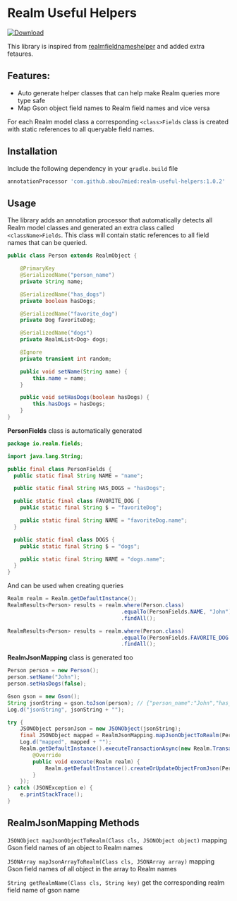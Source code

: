# Realm Useful Helpers
[ ![Download](https://api.bintray.com/packages/abou7mied/maven/realm-useful-helpers/images/download.svg?version=1.0.1) ](https://bintray.com/abou7mied/maven/realm-useful-helpers/1.0.1/link)

This library is inspired from [realmfieldnameshelper](https://github.com/cmelchior/realmfieldnameshelper) and added extra fetaures.

## Features:
- Auto generate helper classes that can help make Realm queries more type safe
-  Map Gson object field names to Realm field names and vice versa 


For each Realm model class a corresponding `<class>Fields` class is created with static references
to all queryable field names.

## Installation

Include the following dependency in your `gradle.build` file

```gradle
annotationProcessor 'com.github.abou7mied:realm-useful-helpers:1.0.2'
```

## Usage

The library adds an annotation processor that automatically detects all Realm model classes and
generated an extra class called `<className>Fields`. This class will contain static references
to all field names that can be queried.

```java
public class Person extends RealmObject {

    @PrimaryKey
    @SerializedName("person_name")
    private String name;

    @SerializedName("has_dogs")
    private boolean hasDogs;

    @SerializedName("favorite_dog")
    private Dog favoriteDog;

    @SerializedName("dogs")
    private RealmList<Dog> dogs;

    @Ignore
    private transient int random;

    public void setName(String name) {
        this.name = name;
    }

    public void setHasDogs(boolean hasDogs) {
        this.hasDogs = hasDogs;
    }
}
```

**PersonFields** class is automatically generated

```java
package io.realm.fields;

import java.lang.String;

public final class PersonFields {
  public static final String NAME = "name";

  public static final String HAS_DOGS = "hasDogs";

  public static final class FAVORITE_DOG {
    public static final String $ = "favoriteDog";

    public static final String NAME = "favoriteDog.name";
  }

  public static final class DOGS {
    public static final String $ = "dogs";

    public static final String NAME = "dogs.name";
  }
}
```

And can be used when creating queries

```java
Realm realm = Realm.getDefaultInstance();
RealmResults<Person> results = realm.where(Person.class)
                                    .equalTo(PersonFields.NAME, "John")
                                    .findAll();

RealmResults<Person> results = realm.where(Person.class)
                                    .equalTo(PersonFields.FAVORITE_DOG.NAME, "Fido")
                                    .findAll();
```

**RealmJsonMapping** class is generated  too

```java
Person person = new Person();
person.setName("John");
person.setHasDogs(false);

Gson gson = new Gson();
String jsonString = gson.toJson(person); // {"person_name":"John","has_dogs":false}
Log.d("jsonString", jsonString + "");

try {
    JSONObject personJson = new JSONObject(jsonString);
    final JSONObject mapped = RealmJsonMapping.mapJsonObjectToRealm(PersonFields.class, personJson); // {"name":"John","hasDogs":false}
    Log.d("mapped", mapped + "");
    Realm.getDefaultInstance().executeTransactionAsync(new Realm.Transaction() {
        @Override
        public void execute(Realm realm) {
            Realm.getDefaultInstance().createOrUpdateObjectFromJson(Person.class, mapped);
        }
    });
} catch (JSONException e) {
    e.printStackTrace();
}
```

## RealmJsonMapping Methods

`JSONObject mapJsonObjectToRealm(Class cls, JSONObject object)` mapping Gson field names of an object to Realm names

`JSONArray mapJsonArrayToRealm(Class cls, JSONArray array)` mapping Gson field names of all object in the array to Realm names


`String getRealmName(Class cls, String key)` get the corresponding realm field name of gson name









